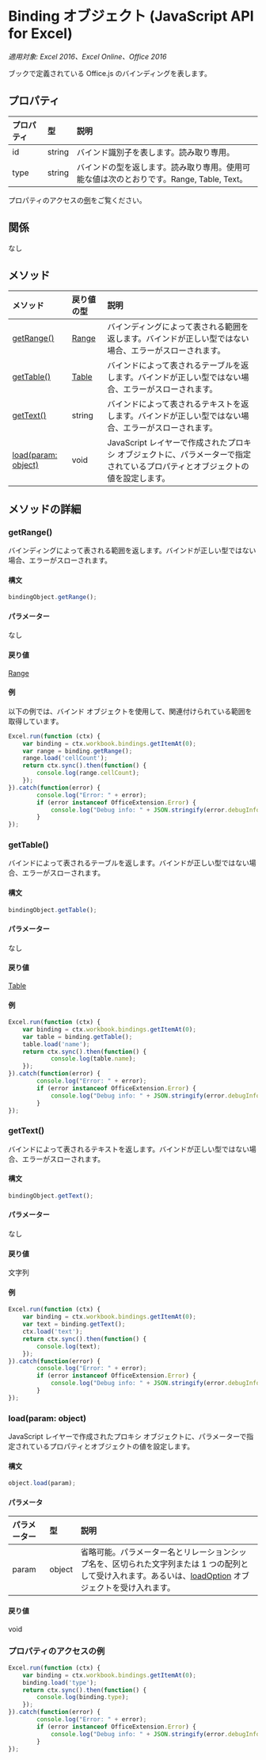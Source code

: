 # Binding オブジェクト (JavaScript API for Excel)

_適用対象: Excel 2016、Excel Online、Office 2016_

ブックで定義されている Office.js のバインディングを表します。

## プロパティ

| プロパティ   | 型|説明
|:---------------|:--------|:----------|
|id|string|バインド識別子を表します。読み取り専用。|
|type|string|バインドの型を返します。読み取り専用。使用可能な値は次のとおりです。Range, Table, Text。|

プロパティのアクセスの[例](#property-access-examples)をご覧ください。

## 関係
なし


## メソッド

| メソッド   | 戻り値の型|説明|
|:---------------|:--------|:----------|
|[getRange()](#getrange)|[Range](range.md)|バインディングによって表される範囲を返します。バインドが正しい型ではない場合、エラーがスローされます。|
|[getTable()](#gettable)|[Table](table.md)|バインドによって表されるテーブルを返します。バインドが正しい型ではない場合、エラーがスローされます。|
|[getText()](#gettext)|string|バインドによって表されるテキストを返します。バインドが正しい型ではない場合、エラーがスローされます。|
|[load(param: object)](#loadparam-object)|void|JavaScript レイヤーで作成されたプロキシ オブジェクトに、パラメーターで指定されているプロパティとオブジェクトの値を設定します。|

## メソッドの詳細

### getRange()
バインディングによって表される範囲を返します。バインドが正しい型ではない場合、エラーがスローされます。

#### 構文
```js
bindingObject.getRange();
```

#### パラメーター
なし

#### 戻り値
[Range](range.md)

#### 例
以下の例では、バインド オブジェクトを使用して、関連付けられている範囲を取得しています。

```js
Excel.run(function (ctx) { 
	var binding = ctx.workbook.bindings.getItemAt(0);
	var range = binding.getRange();
	range.load('cellCount');
	return ctx.sync().then(function() {
		console.log(range.cellCount);
	});
}).catch(function(error) {
		console.log("Error: " + error);
		if (error instanceof OfficeExtension.Error) {
			console.log("Debug info: " + JSON.stringify(error.debugInfo));
		}
});
```

### getTable()
バインドによって表されるテーブルを返します。バインドが正しい型ではない場合、エラーがスローされます。

#### 構文
```js
bindingObject.getTable();
```

#### パラメーター
なし

#### 戻り値
[Table](table.md)

#### 例
```js
Excel.run(function (ctx) { 
	var binding = ctx.workbook.bindings.getItemAt(0);
	var table = binding.getTable();
	table.load('name');
	return ctx.sync().then(function() {
			console.log(table.name);
	});
}).catch(function(error) {
		console.log("Error: " + error);
		if (error instanceof OfficeExtension.Error) {
			console.log("Debug info: " + JSON.stringify(error.debugInfo));
		}
});
```

### getText()
バインドによって表されるテキストを返します。バインドが正しい型ではない場合、エラーがスローされます。

#### 構文
```js
bindingObject.getText();
```

#### パラメーター
なし

#### 戻り値
文字列

#### 例

```js
Excel.run(function (ctx) { 
	var binding = ctx.workbook.bindings.getItemAt(0);
	var text = binding.getText();
	ctx.load('text');
	return ctx.sync().then(function() {
		console.log(text);
	});
}).catch(function(error) {
		console.log("Error: " + error);
		if (error instanceof OfficeExtension.Error) {
			console.log("Debug info: " + JSON.stringify(error.debugInfo));
		}
});
```

### load(param: object)
JavaScript レイヤーで作成されたプロキシ オブジェクトに、パラメーターで指定されているプロパティとオブジェクトの値を設定します。

#### 構文
```js
object.load(param);
```

#### パラメータ
| パラメーター   | 型|説明|
|:---------------|:--------|:----------|
|param|object|省略可能。パラメーター名とリレーションシップ名を、区切られた文字列または 1 つの配列として受け入れます。あるいは、[loadOption](loadoption.md) オブジェクトを受け入れます。|

#### 戻り値
void
### プロパティのアクセスの例

```js
Excel.run(function (ctx) { 
	var binding = ctx.workbook.bindings.getItemAt(0);
	binding.load('type');
	return ctx.sync().then(function() {
		console.log(binding.type);
	});
}).catch(function(error) {
		console.log("Error: " + error);
		if (error instanceof OfficeExtension.Error) {
			console.log("Debug info: " + JSON.stringify(error.debugInfo));
		}
});
```

